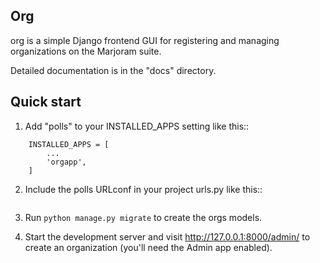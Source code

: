 
## Org


org is a simple Django frontend GUI for registering and managing organizations on the Marjoram suite.

Detailed documentation is in the "docs" directory.

Quick start
-----------

1. Add "polls" to your INSTALLED_APPS setting like this::

```
    INSTALLED_APPS = [
        ...
        'orgapp',
    ]
```

2. Include the polls URLconf in your project urls.py like this::

    ```url(r'^org/', include('orgapp.urls')),
    ```

3. Run `python manage.py migrate` to create the orgs models.

4. Start the development server and visit http://127.0.0.1:8000/admin/
   to create an organization (you'll need the Admin app enabled).
